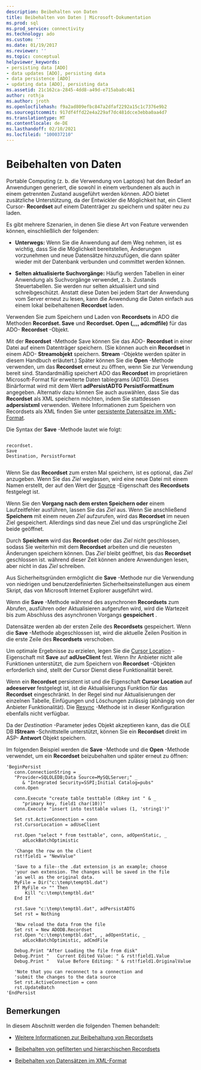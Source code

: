 ```yaml
---
description: Beibehalten von Daten
title: Beibehalten von Daten | Microsoft-Dokumentation
ms.prod: sql
ms.prod_service: connectivity
ms.technology: ado
ms.custom: ''
ms.date: 01/19/2017
ms.reviewer: ''
ms.topic: conceptual
helpviewer_keywords:
- persisting data [ADO]
- data updates [ADO], persisting data
- data persistence [ADO]
- updating data [ADO], persisting data
ms.assetid: 21c162ca-2845-4dd8-a49d-e715aba8c461
author: rothja
ms.author: jroth
ms.openlocfilehash: f9a2ad809efbc847a2dfaf2292a15c1c7376e9b2
ms.sourcegitcommit: 917df4ffd22e4a229af7dc481dcce3ebba0aa4d7
ms.translationtype: MT
ms.contentlocale: de-DE
ms.lasthandoff: 02/10/2021
ms.locfileid: "100037210"
---
```

# <a name="persisting-data"></a>Beibehalten von Daten
Portable Computing (z. b. die Verwendung von Laptops) hat den Bedarf an Anwendungen generiert, die sowohl in einem verbundenen als auch in einem getrennten Zustand ausgeführt werden können. ADO bietet zusätzliche Unterstützung, da der Entwickler die Möglichkeit hat, ein Client Cursor- **Recordset** auf einem Datenträger zu speichern und später neu zu laden.  
  
 Es gibt mehrere Szenarien, in denen Sie diese Art von Feature verwenden können, einschließlich der folgenden:  
  
-   **Unterwegs:** Wenn Sie die Anwendung auf dem Weg nehmen, ist es wichtig, dass Sie die Möglichkeit bereitstellen, Änderungen vorzunehmen und neue Datensätze hinzuzufügen, die dann später wieder mit der Datenbank verbunden und committet werden können.  
  
-   **Selten aktualisierte Suchvorgänge:** Häufig werden Tabellen in einer Anwendung als Suchvorgänge verwendet, z. b. Zustands Steuertabellen. Sie werden nur selten aktualisiert und sind schreibgeschützt. Anstatt diese Daten bei jedem Start der Anwendung vom Server erneut zu lesen, kann die Anwendung die Daten einfach aus einem lokal beibehaltenen **Recordset** laden.  
  
 Verwenden Sie zum Speichern und Laden von **Recordsets** in ADO die Methoden **Recordset. Save** und **Recordset. Open (,,,, adcmdfile)** für das ADO- **Recordset** -Objekt.  
  
 Mit der **Recordset** -Methode Save können Sie das ADO- **Recordset** in einer Datei auf einem Datenträger speichern. (Sie können auch ein **Recordset** in einem ADO- **Streamobjekt** speichern. **Stream** -Objekte werden später in diesem Handbuch erläutert.) Später können Sie die **Open** -Methode verwenden, um das **Recordset** erneut zu öffnen, wenn Sie zur Verwendung bereit sind. Standardmäßig speichert ADO das **Recordset** im proprietären Microsoft-Format für erweiterte Daten tablegrams (ADTG). Dieses Binärformat wird mit dem Wert **adPersistADTG PersistFormatEnum** angegeben. Alternativ dazu können Sie auch auswählen, dass Sie das **Recordset** als XML speichern möchten, indem Sie stattdessen **adpersistxml** verwenden. Weitere Informationen zum Speichern von Recordsets als XML finden Sie unter [persistente Datensätze im XML-Format](../../../ado/guide/data/persisting-records-in-xml-format.md).  
  
 Die Syntax der **Save** -Methode lautet wie folgt:  
  
```  
  
recordset.  
Save  
Destination, PersistFormat  
  
```  
  
 Wenn Sie das **Recordset** zum ersten Mal speichern, ist es optional, das *Ziel* anzugeben. Wenn Sie das *Ziel* weglassen, wird eine neue Datei mit einem Namen erstellt, der auf den Wert der [Source](../../../ado/reference/ado-api/source-property-ado-recordset.md) -Eigenschaft des **Recordsets** festgelegt ist.  
  
 Wenn Sie den **Vorgang nach dem ersten Speichern oder** einem Laufzeitfehler ausführen, lassen Sie das *Ziel* aus. Wenn Sie anschließend **Speichern** mit einem neuen *Ziel* aufzurufen, wird das **Recordset** im neuen Ziel gespeichert. Allerdings sind das neue Ziel und das ursprüngliche Ziel beide geöffnet.  
  
 Durch **Speichern** wird das **Recordset** oder das *Ziel* nicht geschlossen, sodass Sie weiterhin mit dem **Recordset** arbeiten und die neuesten Änderungen speichern können. Das *Ziel* bleibt geöffnet, bis das **Recordset** geschlossen ist. während dieser Zeit können andere Anwendungen lesen, aber nicht in das *Ziel* schreiben.  
  
 Aus Sicherheitsgründen ermöglicht die **Save** -Methode nur die Verwendung von niedrigen und benutzerdefinierten Sicherheitseinstellungen aus einem Skript, das von Microsoft Internet Explorer ausgeführt wird.  
  
 Wenn die **Save** -Methode während des asynchronen **Recordsets** zum Abrufen, ausführen oder Aktualisieren aufgerufen wird, wird die Wartezeit bis zum Abschluss des asynchronen Vorgangs **gespeichert** .  
  
 Datensätze werden ab der ersten Zeile des **Recordsets** gespeichert. Wenn die **Save** -Methode abgeschlossen ist, wird die aktuelle Zeilen Position in die erste Zeile des **Recordsets** verschoben.  
  
 Um optimale Ergebnisse zu erzielen, legen Sie die [Cursor Location](../../../ado/reference/ado-api/cursorlocation-property-ado.md) -Eigenschaft mit **Save** auf **adUseClient** fest. Wenn Ihr Anbieter nicht alle Funktionen unterstützt, die zum Speichern von **Recordset** -Objekten erforderlich sind, stellt der Cursor Dienst diese Funktionalität bereit.  
  
 Wenn ein **Recordset** persistent ist und die Eigenschaft **Cursor Location** auf **adeeserver** festgelegt ist, ist die Aktualisierungs Funktion für das **Recordset** eingeschränkt. In der Regel sind nur Aktualisierungen der einzelnen Tabelle, Einfügungen und Löschungen zulässig (abhängig von der Anbieter Funktionalität). Die [Resync](../../../ado/reference/ado-api/resync-method.md) -Methode ist in dieser Konfiguration ebenfalls nicht verfügbar.  
  
 Da der *Destination* -Parameter jedes Objekt akzeptieren kann, das die OLE DB **IStream** -Schnittstelle unterstützt, können Sie ein **Recordset** direkt im ASP- **Antwort** Objekt speichern.  
  
 Im folgenden Beispiel werden die **Save** -Methode und die **Open** -Methode verwendet, um ein **Recordset** beizubehalten und später erneut zu öffnen:  
  
```  
'BeginPersist  
   conn.ConnectionString = _  
   "Provider=SQLOLEDB;Data Source=MySQLServer;" _  
      & "Integrated Security=SSPI;Initial Catalog=pubs"  
   conn.Open  
  
   conn.Execute "create table testtable (dbkey int " & _  
      "primary key, field1 char(10))"  
   conn.Execute "insert into testtable values (1, 'string1')"  
  
   Set rst.ActiveConnection = conn  
   rst.CursorLocation = adUseClient  
  
   rst.Open "select * from testtable", conn, adOpenStatic, _  
      adLockBatchOptimistic  
  
   'Change the row on the client  
   rst!field1 = "NewValue"  
  
   'Save to a file--the .dat extension is an example; choose  
   'your own extension. The changes will be saved in the file  
   'as well as the original data.  
   MyFile = Dir("c:\temp\temptbl.dat")  
   If MyFile <> "" Then  
       Kill "c:\temp\temptbl.dat"  
   End If  
  
   rst.Save "c:\temp\temptbl.dat", adPersistADTG  
   Set rst = Nothing  
  
   'Now reload the data from the file  
   Set rst = New ADODB.Recordset  
   rst.Open "c:\temp\temptbl.dat", , adOpenStatic, _  
      adLockBatchOptimistic, adCmdFile  
  
   Debug.Print "After Loading the file from disk"  
   Debug.Print "   Current Edited Value: " & rst!field1.Value  
   Debug.Print "   Value Before Editing: " & rst!field1.OriginalValue  
  
   'Note that you can reconnect to a connection and  
   'submit the changes to the data source  
   Set rst.ActiveConnection = conn  
   rst.UpdateBatch  
'EndPersist  
```  
  
## <a name="remarks"></a>Bemerkungen  
 In diesem Abschnitt werden die folgenden Themen behandelt:  
  
-   [Weitere Informationen zur Beibehaltung von Recordsets](../../../ado/guide/data/more-about-recordset-persistence.md)  
  
-   [Beibehalten von gefilterten und hierarchischen Recordsets](../../../ado/guide/data/persisting-filtered-and-hierarchical-recordsets.md)  
  
-   [Beibehalten von Datensätzen im XML-Format](../../../ado/guide/data/persisting-records-in-xml-format.md)
